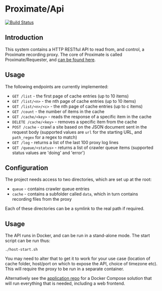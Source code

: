 Proximate/Api
===

[![Build Status](https://travis-ci.org/halfer/proximate-api.svg?branch=master)](https://travis-ci.org/halfer/proximate-api)

Introduction
---

This system contains a HTTP RESTful API to read from, and control, a Proximate recording
proxy. The core of Proximate is called Proximate/Requester, and
[can be found here](https://github.com/halfer/proximate-requester).

Usage
---

The following endpoints are currently implemented:

* `GET /list` - the first page of cache entries (up to 10 items)
* `GET /list/<n>` - the nth page of cache entries (up to 10 items)
* `GET /list/<n>/<c>` - the nth page of cache entries (up to c items)
* `GET /count` - the number of items in the cache
* `GET /cache/<key>` - reads the response of a specific item in the cache
* `DELETE /cache/<key>` - removes a specific item from the cache
* `POST /cache` - crawl a site based on the JSON document sent in the request body (supported values
are `url` for the starting URL, and `path_regex` for a regex to match)
* `GET /log` - returns a list of the last 100 proxy log lines
* `GET /queue/<status>` - returns a list of crawler queue items (supported status values are
'doing' and 'error')

Configuration
---

The project needs access to two directories, which are set up at the root:

* `queue` - contains crawler queue entries
* `cache` - contains a subfolder called `data`, which in turn contains recording files from
the proxy

Each of these directories can be a symlink to the real path if required.

Usage
---

The API runs in Docker, and can be run in a stand-alone mode. The start script can be run thus:

    ./host-start.sh

You may need to alter that to get it to work for your use case (location of cache folder,
host/port on which to expose the API, choice of timezone etc). This will require the proxy to be
run in a separate container.

Alternatively see the [application repo](https://github.com/halfer/proximate-app) for a
Docker Compose solution that will run everything that is needed, including a web frontend.

